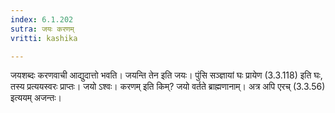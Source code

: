 ```yaml
---
index: 6.1.202
sutra: जयः करणम्
vritti: kashika

---
```

जयशब्दः करणवाची आद्युदात्तो भवति। जयन्ति तेन इति जयः। पुंसि सञ्ज्ञायां घः प्रायेण (3.3.118) इति घः, तस्य प्रत्ययस्वरः प्राप्तः। जयो ऽश्वः। करणम् इति किम्? जयो वर्तते ब्राह्मणानाम्। अत्र अपि एरच् (3.3.56) इत्ययम् अजन्तः।